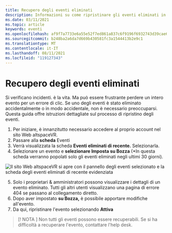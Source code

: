 ```yaml
---
title: Recupero degli eventi eliminati
description: Informazioni su come ripristinare gli eventi eliminati in AltspaceVR.
ms.date: 03/11/2021
ms.topic: article
keywords: eventi
ms.openlocfilehash: af9f7a7733e6a55e52f7ed861a837c6f9196f6932743d39cae69688e4717b9c6
ms.sourcegitcommit: b248ba2a6da7d669b430581fc3a1544413b2e9c1
ms.translationtype: MT
ms.contentlocale: it-IT
ms.lasthandoff: 08/11/2021
ms.locfileid: "119127343"
---
```

# <a name="recovering-deleted-events"></a>Recupero degli eventi eliminati

Si verificano incidenti. è la vita. Ma può essere frustrante perdere un intero evento per un errore di clic. Se uno degli eventi è stato eliminato accidentalmente o in modo accidentale, non è necessario preoccuparsi. Questa guida offre istruzioni dettagliate sul processo di ripristino degli eventi.

1. Per iniziare, è innanzitutto necessario accedere al proprio account nel sito Web altspaceVR.
2. Passare alla **scheda** Eventi
3. Verrà visualizzata la scheda **Eventi eliminati di recente.** Selezionarla.
4. Selezionare un evento e **selezionare Imposta su Bozza** (*In questa scheda verranno popolati solo gli eventi eliminati negli ultimi 30 giorni).

![Il sito Web altspaceVR si apre con il pannello degli eventi selezionato e la scheda degli eventi eliminati di recente evidenziata](images/recovering-deleted-events.png)

5. Solo i proprietari & amministratori possono visualizzare i dettagli di un evento eliminato. Tutti gli altri utenti visualizzano una pagina di errore 404 se passano al collegamento diretto.
6. Dopo aver impostato **su Bozza,** è possibile apportare modifiche all'evento.
7. Da qui, ripristinare l'evento selezionando **Attiva**

> [! NOTA ] Non tutti gli eventi possono essere recuperabili. Se si ha difficoltà a recuperare l'evento, contattare l'help desk.